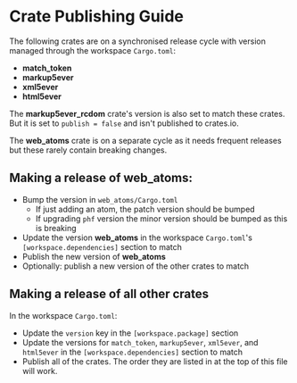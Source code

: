 # Crate Publishing Guide

The following crates are on a synchronised release cycle with version managed through the workspace `Cargo.toml`:

- **match_token**
- **markup5ever**
- **xml5ever**
- **html5ever**

The **markup5ever_rcdom** crate's version is also set to match these crates. But it is set to `publish = false` and isn't
published to crates.io.

The **web_atoms** crate is on a separate cycle as it needs frequent releases but these rarely contain breaking changes.

## Making a release of **web_atoms**:

- Bump the version in `web_atoms/Cargo.toml`
   - If just adding an atom, the patch version should be bumped
   - If upgrading `phf` version the minor version should be bumped as this is breaking
- Update the version **web_atoms** in the workspace `Cargo.toml`'s `[workspace.dependencies]` section to match
- Publish the new version of **web_atoms**
- Optionally: publish a new version of the other crates to match

## Making a release of all other crates

In the workspace `Cargo.toml`:

- Update the `version` key in the `[workspace.package]` section
- Update the versions for `match_token`, `markup5ever`, `xml5ever`, and `html5ever` in the `[workspace.dependencies]` section to match
- Publish all of the crates. The order they are listed in at the top of this file will work.
